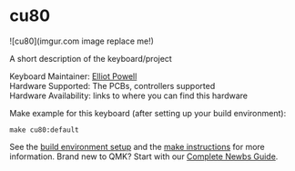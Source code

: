 # cu80

![cu80](imgur.com image replace me!)

A short description of the keyboard/project

Keyboard Maintainer: [Elliot Powell](https://github.com/e11i0t23)  
Hardware Supported: The PCBs, controllers supported  
Hardware Availability: links to where you can find this hardware

Make example for this keyboard (after setting up your build environment):

    make cu80:default

See the [build environment setup](https://docs.qmk.fm/#/getting_started_build_tools) and the [make instructions](https://docs.qmk.fm/#/getting_started_make_guide) for more information. Brand new to QMK? Start with our [Complete Newbs Guide](https://docs.qmk.fm/#/newbs).

